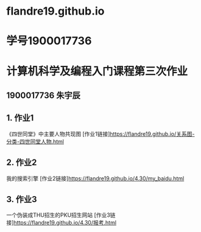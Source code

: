 # flandre19.github.io
# 学号1900017736
# 计算机科学及编程入门课程第三次作业
## 1900017736 朱宇辰
## 1. 作业1
《四世同堂》中主要人物共现图
[作业1链接]https://flandre19.github.io/关系图-分类-四世同堂人物.html
## 2. 作业2
我的搜索引擎
[作业2链接]https://flandre19.github.io/4.30/my_baidu.html
## 3. 作业3
一个伪装成THU招生的PKU招生网站
[作业3链接]https://flandre19.github.io/4.30/报考.html
